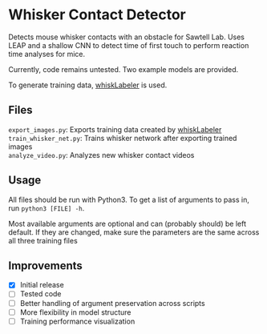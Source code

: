 Whisker Contact Detector
========================

Detects mouse whisker contacts with an obstacle for Sawtell Lab. Uses LEAP and a shallow CNN to detect time of first touch to perform reaction time analyses for mice.

Currently, code remains untested. Two example models are provided.

To generate training data, [whiskLabeler](https://github.com/mooey5775/whiskLabeler) is used.

Files
-----

`export_images.py`: Exports training data created by [whiskLabeler](https://github.com/mooey5775/whiskLabeler)  
`train_whisker_net.py`: Trains whisker network after exporting trained images  
`analyze_video.py`: Analyzes new whisker contact videos

Usage
-----

All files should be run with Python3. To get a list of arguments to pass in, run `python3 [FILE] -h`.

Most available arguments are optional and can (probably should) be left default. If they are changed, make sure the parameters are the same across all three training files

Improvements
------------

 - [x] Initial release
 - [ ] Tested code
 - [ ] Better handling of argument preservation across scripts
 - [ ] More flexibility in model structure
 - [ ] Training performance visualization

